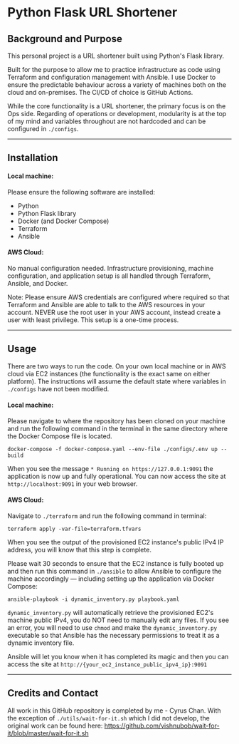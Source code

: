 # Python Flask URL Shortener  

## Background and Purpose

This personal project is a URL shortener built using Python's Flask library. 

Built for the purpose to allow me to practice infrastructure as code using Terraform and configuration management with Ansible. I use Docker to ensure the predictable behaviour across a variety of machines both on the cloud and on-premises. The CI/CD of choice is GitHub Actions. 

While the core functionality is a URL shortener, the primary focus is on the Ops side. Regarding of operations or development, modularity is at the top of my mind and variables throughout are not hardcoded and can be configured in `./configs`.

---

## Installation

#### Local machine:

Please ensure the following software are installed:
- Python
- Python Flask library
- Docker (and Docker Compose)
- Terraform
- Ansible


#### AWS Cloud:
No manual configuration needed. Infrastructure provisioning, machine configuration, and application setup is all handled through Terraform, Ansible, and Docker.

Note: Please ensure AWS credentials are configured where required so that Terraform and Ansible are able to talk to the AWS resources in your account. NEVER use the root user in your AWS account, instead create a user with least privilege. This setup is a one-time process.

---

## Usage

There are two ways to run the code. On your own local machine or in AWS cloud via EC2 instances (the functionality is the exact same on either platform). The instructions will assume the default state where variables in `./configs` have not been modified.

#### Local machine: 

Please navigate to where the repository has been cloned on your machine and run the following command in the terminal in the same directory where the Docker Compose file is located.

`docker-compose -f docker-compose.yaml --env-file ./configs/.env up --build`

When you see the message `* Running on https://127.0.0.1:9091` the application is now up and fully operational. You can now access the site at `http://localhost:9091` in your web browser.

#### AWS Cloud:

Navigate to `./terraform` and run the following command in terminal:

`terraform apply -var-file=terraform.tfvars`

When you see the output of the provisioned EC2 instance's public IPv4 IP address, you will know that this step is complete.  
  
  Please wait 30 seconds to ensure that the EC2 instance is fully booted up and then run this command in `./ansible` to allow Ansible to configure the machine accordingly — including setting up the application via Docker Compose:

`ansible-playbook -i dynamic_inventory.py playbook.yaml` 

`dynamic_inventory.py` will automatically retrieve the provisioned EC2's machine public IPv4, you do NOT need to manually edit any files. If you see an error, you will need to use `chmod` and make the `dynamic_inventory.py` executable so that Ansible has the necessary permissions to treat it as a dynamic inventory file.

Ansible will let you know when it has completed its magic and then you can access the site at `http://{your_ec2_instance_public_ipv4_ip}:9091` 

---

## Credits and Contact

All work in this GitHub repository is completed by me - Cyrus Chan. With the exception of `./utils/wait-for-it.sh` which I did not develop, the original work can be found here: https://github.com/vishnubob/wait-for-it/blob/master/wait-for-it.sh
